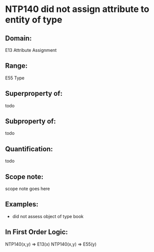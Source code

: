 # NTP140 did not assign attribute to entity of type

## Domain: 

E13 Attribute Assignment

## Range: 

E55 Type

## Superproperty of: 

todo

## Subproperty of: 

todo

## Quantification: 

todo

## Scope note: 

scope note goes here

## Examples: 

* did not assess object of type book

## In First Order Logic: 

NTP140(x,y) ⇒ E13(x)
NTP140(x,y) ⇒ E55(y)


